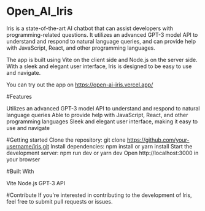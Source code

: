 # Open_AI_Iris

Iris is a state-of-the-art AI chatbot that can assist developers with programming-related questions. It utilizes an advanced GPT-3 model API to understand and respond to natural language queries, and can provide help with JavaScript, React, and other programming languages.

The app is built using Vite on the client side and Node.js on the server side. With a sleek and elegant user interface, Iris is designed to be easy to use and navigate.

You can try out the app on https://open-ai-iris.vercel.app/

#Features

Utilizes an advanced GPT-3 model API to understand and respond to natural language queries
Able to provide help with JavaScript, React, and other programming languages
Sleek and elegant user interface, making it easy to use and navigate

#Getting started
Clone the repository: git clone https://github.com/your-username/iris.git
Install dependencies: npm install or yarn install
Start the development server: npm run dev or yarn dev
Open http://localhost:3000 in your browser

#Built With

Vite
Node.js
GPT-3 API

#Contribute
If you're interested in contributing to the development of Iris, feel free to submit pull requests or issues.

